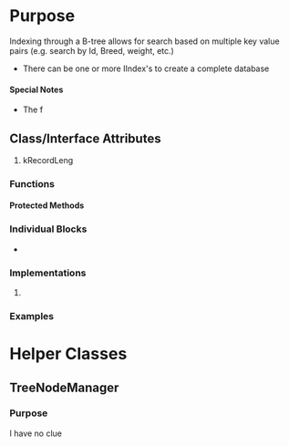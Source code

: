 # Purpose
Indexing through a B-tree allows for search based on multiple key value pairs (e.g. search by Id, Breed, weight, etc.)
- There can be one or more IIndex's to create a complete database

#### Special Notes
- The f

## Class/Interface Attributes
1. kRecordLeng


### Functions


#### Protected Methods




### Individual Blocks
- 


### Implementations
1. 

### Examples

# Helper Classes

## TreeNodeManager

### Purpose
I have no clue